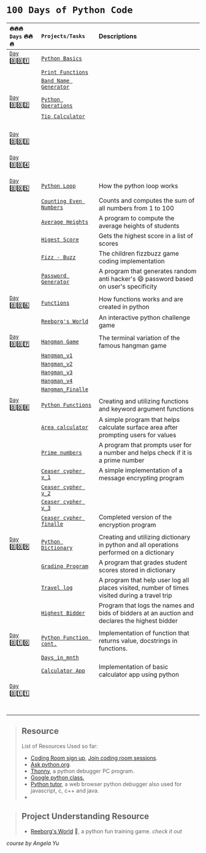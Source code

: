 # `100 Days of Python Code`

|   :fire::fire::fire:  `Days`    :fire::fire::fire:            |       `Projects/Tasks`             |                    Descriptions                            |
| :--------------------------------------- | :------------------------------- | :--------------------------------------------------------- |
| [`Day` :zero::zero::one:](Day1of100)|[`Python Basics`](Day1of100/data_type.py)|       |
|          | [`Print Functions`](Day1of100/print.py)  |            |
|           |[`Band Name Generator`](Day1of100/bandname_generator.py)|      |
||||
| [`Day` :zero::zero::two:](Day2of100/) | [`Python Operations`](Day2of100/operations.py)|         |
|       | [`Tip Calculator`](Day2of100/tip_calculator.py)|                 |
|       |                               |                               |
||||
||||
||||
| [`Day` :zero::zero::three:](Day3of100/)  |                        |               |
|                                          |                        |               |
||||
| [`Day` :zero::zero::four:](Day4of100/)   |                         |               |
|                   |                           |                                       |
||||
| [`Day` :zero::zero::five:](Day5of100/)  |  [`Python Loop`](Day5of100/loops.py)  |   How the python loop works   |
|   | [`Counting Even Numbers`](Day5of100/count_evens.py)  |  Counts and computes the sum of all numbers from 1 to 100   |
|       | [`Average Heights`](Day5of100/avrg_heights.py)  |  A program to compute the average heights of students |
|       |   [`Higest Score`](Day5of100/highest_score.py)  |  Gets the highest score in a list of scores|
|       |   [`Fizz - Buzz`](Day5of100/fizzbuzz.py)| The children fizzbuzz game coding implementation  |
|       | [`Password Generator`](Day5of100/py_password_generator.py)  | A program that generates random anti hacker's :smile: password based on user's specificity|
|                   |                           |                                |
| [`Day` :zero::zero::six:](Day6of100/)  |  [`Functions`](Day6of100/functions.py)   |  How functions works and are created in python  |
|               |   [`Reeborg's World`](Day6of100/reeborgs_world.md)    |     An interactive python challenge game    |
|                   |                           |                               |
| [`Day` :zero::zero::seven:](Day7of100/)  |    [`Hangman Game`](Day7of100/)            | The terminal variation of the famous hangman game  |
|               |    [`Hangman_v1`](Day7of100/hangman_one.py)       |                                          |
|               |   [`Hangman_v2`](Day7of100/hangman_two.py)        |                                          |
|               |  [`Hangman_v3`](Day7of100/hangman_three.py)       |                                          |
|               |   [`Hangman_v4`](Day7of100/hangman_four.py)       |                                          |
|               |   [`Hangman_Finalle`](Day7of100/hangman_five.py)       |                                          |
|               |                                                   |                                          |     
| [`Day` :zero::zero::eight:](Day8of100/)  |[`Python Functions`](Day8of100/functions.py)| Creating and utilizing functions and keyword argument functions     |
|       | [`Area calculator`](Day8of100/area_calculator.py)  | A simple program that helps calculate surface area after prompting users for values |
|       | [`Prime numbers`](Day8of100/prime_numbers.py)  |  A program that prompts user for a number and helps check if it is a prime number  |
|       | [`Ceaser cypher v_1`](Day8of100/ceaser_cypher.py) | A simple implementation of a message encrypting program |
|       | [`Ceaser cypher v_2`](Day8of100/ceaser_cypher_2.py)  ||
|       | [`Ceaser cypher v_3`](Day8of100/ceaser_cypher_3.py)  ||
|       | [`Ceaser cypher finalle`](Day8of100/ceaser_de_cypher_finale.py)  |  Completed version of the encryption program  |
||||
|[`Day` :zero::zero::nine:](Day9of100) | [`Python Dictionary`](Day9of100/dictionary.py) |Creating and utilizing dictionary in python and all operations performed on a dictionary |
|       |[`Grading Program`](Day9of100/grading_program.py)  |A program that grades student scores stored in dictionary|
|       |[`Travel log`](Day9of100/travel_log.py)  | A program that help user log all places visited, number of times visited during a travel trip|
|   | [`Highest Bidder`](Day9of100/highest_bidder.py)|  Program that logs the names and bids of bidders at an auction and declares the highest bidder  |
||||
| [`Day` :zero::one::zero:](Day10of100/ )  | [`Python Function cont.`](Day10_of_100/function_cont.py )  | Implementation of function that returns value, docstrings in functions. |
|   | [`Days_in_mnth`](Day10_of_100/days_in_mth.py)  |   |
|   | [`Calculator App`](Day10_of_100/calculator.py)| Implementation of basic calculator app using python  |
||||
|  [`Day` :zero::one::one:](Day11_of_100/) | |   |
||||
||||
||||
||||
||||
||||



> ## Resource
> List of Resources Used so far:  
> - [Coding Room sign up](https://app.codingrooms.com/), [Join coding room sessions](https://app.codingrooms.com/management/courses/join-by-code/4J6slZE6).  
> - [Ask python.org](https://www.askpython.com/).  
> - [Thonny](https://thonny.org/), a python debugger PC program.  
> - [Google python class.](https://developers.google.com/edu/python/)  
> - [Python tutor](https://pythontutor.com), a web browser python debugger also used for javascript, c, c++ and java.
> - []()



> ## Project Understanding Resource
> - [Reeborg's World](https://reeborg.ca/reeborg.html?lang=en&mode=python&menu=worlds%2Fmenus%2Freeborg_intro_en.json&name=Alone&url=worlds%2Ftutorial_en%2Falone.json) :robot:, a python fun training game. *check it out*  
> 






*course by Angela Yu*
